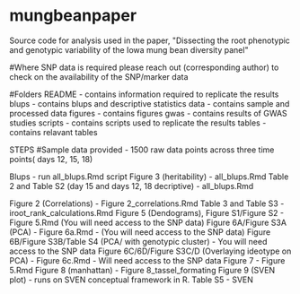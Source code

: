 # mungbeanpaper
Source code for analysis used in the paper, "Dissecting the root phenotypic and genotypic variability of the Iowa mung bean diversity panel"

#Where SNP data is required please reach out (corresponding author) to check on the availability of the SNP/marker data

#Folders
README - contains information required to replicate the results
blups - contains blups and descriptive statistics
data - contains sample and processed data
figures - contains figures
gwas - contains results of GWAS studies
scripts - contains scripts used to replicate the results
tables - contains relavant tables


STEPS
#Sample data provided - 1500 raw data points across three time points( days 12, 15, 18)

Blups - run all_blups.Rmd script
Figure 3 (heritability) - all_blups.Rmd 
Table 2 and Table S2 (day 15 and days 12, 18 decriptive) - all_blups.Rmd 

Figure 2 (Correlations) - Figure 2_correlations.Rmd
Table 3 and Table S3 - iroot_rank_calculations.Rmd
Figure 5 (Dendograms), Figure S1/Figure S2 - Figure 5.Rmd (You will need access to the SNP data)
Figure 6A/Figure S3A (PCA) - Figure 6a.Rmd - (You will need access to the SNP data)
Figure 6B/Figure S3B/Table S4 (PCA/ with genotypic cluster) - You will need access to the SNP data
Figure 6C/6D/Figure S3C/D (Overlaying ideotype on PCA) - Figure 6c.Rmd - Will need access to the SNP data
Figure 7  - Figure 5.Rmd
Figure 8 (manhattan) - Figure 8_tassel_formating
Figure 9 (SVEN plot) - runs on SVEN conceptual framework in R.
Table S5 - SVEN
